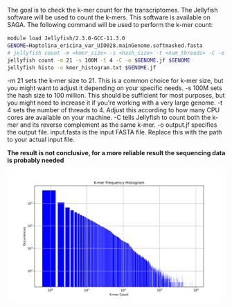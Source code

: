 The goal is to check the k-mer count for the transcriptomes. The Jellyfish software will be used to count the k-mers. This software is available on SAGA. The following command will be used to perform the k-mer count:

```bash
module load Jellyfish/2.3.0-GCC-11.3.0  
GENOME=Haptolina_ericina_var_UIO028.mainGenome.softmasked.fasta
# jellyfish count -m <kmer_size> -s <hash_size> -t <num_threads> -C -o <output_file> <input_fasta_file>
jellyfish count -m 21 -s 100M -t 4 -C -o $GENOME.jf $GENOME
jellyfish histo -o kmer_histogram.txt $GENOME.jf

``` 
-m 21 sets the k-mer size to 21. This is a common choice for k-mer size, but you might want to adjust it depending on your specific needs.
-s 100M sets the hash size to 100 million. This should be sufficient for most purposes, but you might need to increase it if you're working with a very large genome.
-t 4 sets the number of threads to 4. Adjust this according to how many CPU cores are available on your machine.
-C tells Jellyfish to count both the k-mer and its reverse complement as the same k-mer.
-o output.jf specifies the output file.
input.fasta is the input FASTA file. Replace this with the path to your actual input file.

**The result is not conclusive, for a more reliable result the sequencing data is probably needed**


![kmer_histogram](./kmer_histogram.png)